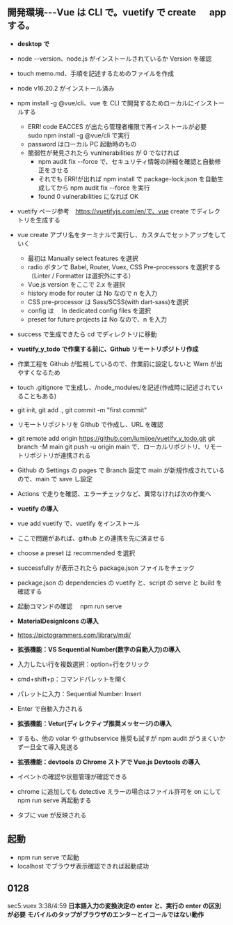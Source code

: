 ## 開発環境---Vue は CLI で。vuetify で create 　 app する。

- **desktop で**
- node --version、node.js がインストールされているか Version を確認
- touch memo.md、手順を記述するためのファイルを作成
- node v16.20.2 がインストール済み
- npm install -g @vue/cli、vue を CLI で開発するためローカルにインストールする
  - ERR! code EACCES が出たら管理者権限で再インストールが必要　 sudo npm install -g @vue/cli で実行
  - password はローカル PC 起動時のもの
  - 脆弱性が発見されたら vunlnerabilities が 0 でなければ
    - npm audit fix --force で、セキュリティ情報の詳細を確認と自動修正をさせる
    - それでも ERR!が出れば npm install で package-lock.json を自動生成してから npm audit fix --force を実行
    - found 0 vulnerabilities になれば OK
- vuetify ページ参考　https://vuetifyjs.com/en/で、vue create でディレクトリを生成する
- vue create アプリ名をターミナルで実行し、カスタムでセットアップをしていく
  - 最初は Manually select features を選択
  - radio ボタンで Babel, Router, Vuex, CSS Pre-processors を選択する（Linter / Formatter は選択外にする）
  - Vue.js version をここで 2.x を選択
  - history mode for router は No なので n を入力
  - CSS pre-processor は Sass/SCSS(with dart-sass)を選択
  - config は　 In dedicated config files を選択
  - preset for future projects は No なので、n を入力
- success で生成できたら cd でディレクトリに移動
- **vuetify_y_todo で作業する前に、Github リモートリポジトリ作成**
- 作業工程を Github が監視しているので、作業前に設定しないと Warn が出やすくなるため
- touch .gitignore で生成し、/node_modules/を記述(作成時に記述されていることもある)
- git init, git add ., git commit -m "first commit"
- リモートリポジトリを Github で作成し、URL を確認
- git remote add origin https://github.com/lumijoe/vuetify_y_todo.git
  git branch -M main
  git push -u origin main で、ローカルリポジトリ、リモートリポジトリが連携される
- Github の Settings の pages で Branch 設定で main が新規作成されているので、main で save し設定
- Actions で走りを確認、エラーチェックなど、異常なければ次の作業へ

- **vuetify の導入**
- vue add vuetify で、vuetify をインストール
- ここで問題があれば、github との連携を先に済ませる
- choose a preset は recommended を選択
- successfully が表示されたら package.json ファイルをチェック
- package.json の dependencies の vuetify と、script の serve と build を確認する
- 起動コマンドの確認　 npm run serve

- **MaterialDesignIcons の導入**
- https://pictogrammers.com/library/mdi/

- **拡張機能：VS Sequential Number(数字の自動入力)の導入**
- 入力したい行を複数選択：option+行をクリック
- cmd+shift+p：コマンドパレットを開く
- パレットに入力：Sequential Number: Insert
- Enter で自動入力される

- **拡張機能：Vetur(ディレクティブ推奨メッセージ)の導入**
- するも、他の volar や githubservice 推奨も試すが npm audit がうまくいかず一旦全て導入見送る

- **拡張機能：devtools の Chrome ストアで Vue.js Devtools の導入**
- イベントの確認や状態管理が確認できる
- chrome に追加しても detective えラーの場合はファイル許可を on にして npm run serve 再起動する
- タブに vue が反映される

## 起動

- npm run serve で起動
- localhost でブラウザ表示確認できれば起動成功

## 0128

sec5:vuex 3:38/4:59
**日本語入力の変換決定の enter と、実行の enter の区別が必要**
**モバイルのタップがブラウザのエンターとイコールではない動作**
